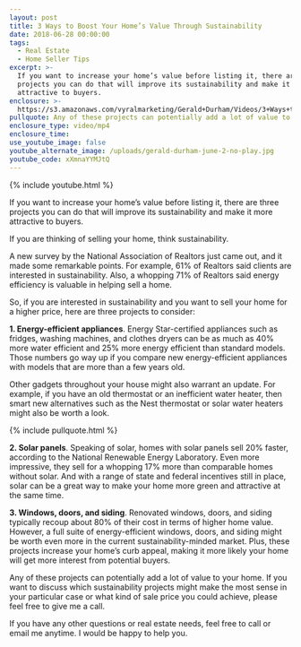```yaml
---
layout: post
title: 3 Ways to Boost Your Home’s Value Through Sustainability
date: 2018-06-28 00:00:00
tags:
  - Real Estate
  - Home Seller Tips
excerpt: >-
  If you want to increase your home’s value before listing it, there are three
  projects you can do that will improve its sustainability and make it more
  attractive to buyers.
enclosure: >-
  https://s3.amazonaws.com/vyralmarketing/Gerald+Durham/Videos/3+Ways+to+Boost+Your+Homes+Value+Through+Sustainability.mp4
pullquote: Any of these projects can potentially add a lot of value to your home.
enclosure_type: video/mp4
enclosure_time:
use_youtube_image: false
youtube_alternate_image: /uploads/gerald-durham-june-2-no-play.jpg
youtube_code: xXmnaYYMJtQ
---
```


{% include youtube.html %}

If you want to increase your home’s value before listing it, there are three projects you can do that will improve its sustainability and make it more attractive to buyers.

If you are thinking of selling your home, think sustainability.

A new survey by the National Association of Realtors just came out, and it made some remarkable points. For example, 61% of Realtors said clients are interested in sustainability. Also, a whopping 71% of Realtors said energy efficiency is valuable in helping sell a home.

So, if you are interested in sustainability and you want to sell your home for a higher price, here are three projects to consider:

**1. Energy-efficient appliances**. Energy Star-certified appliances such as fridges, washing machines, and clothes dryers can be as much as 40% more water efficient and 25% more energy efficient than standard models. Those numbers go way up if you compare new energy-efficient appliances with models that are more than a few years old.

Other gadgets throughout your house might also warrant an update. For example, if you have an old thermostat or an inefficient water heater, then smart new alternatives such as the Nest thermostat or solar water heaters might also be worth a look.

{% include pullquote.html %}

**2. Solar panels**. Speaking of solar, homes with solar panels sell 20% faster, according to the National Renewable Energy Laboratory. Even more impressive, they sell for a whopping 17% more than comparable homes without solar. And with a range of state and federal incentives still in place, solar can be a great way to make your home more green and attractive at the same time.

**3. Windows, doors, and siding**. Renovated windows, doors, and siding typically recoup about 80% of their cost in terms of higher home value. However, a full suite of energy-efficient windows, doors, and siding might be worth even more in the current sustainability-minded market. Plus, these projects increase your home’s curb appeal, making it more likely your home will get more interest from potential buyers.

Any of these projects can potentially add a lot of value to your home. If you want to discuss which sustainability projects might make the most sense in your particular case or what kind of sale price you could achieve, please feel free to give me a call.

If you have any other questions or real estate needs, feel free to call or email me anytime. I would be happy to help you.